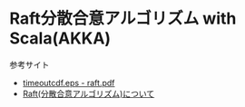 # Raft分散合意アルゴリズム with Scala(AKKA)

参考サイト

- [timeoutcdf.eps - raft.pdf](https://raft.github.io/raft.pdf "timeoutcdf.eps - raft.pdf")
- [Raft(分散合意アルゴリズム)について](https://gist.github.com/sile/ad435262c17eb79f133d "Raft(分散合意アルゴリズム)について")
